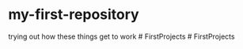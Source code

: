 # my-first-repository
 trying out how these things get to work
#   F i r s t P r o j e c t s  
 #   F i r s t P r o j e c t s  
 